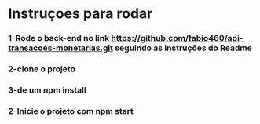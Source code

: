 # Instruçoes para rodar 

### 1-Rode o back-end no link https://github.com/fabio460/api-transacoes-monetarias.git seguindo as instruções do Readme
### 2-clone o projeto
### 3-de um npm install
### 2-Inicie o projeto com npm start